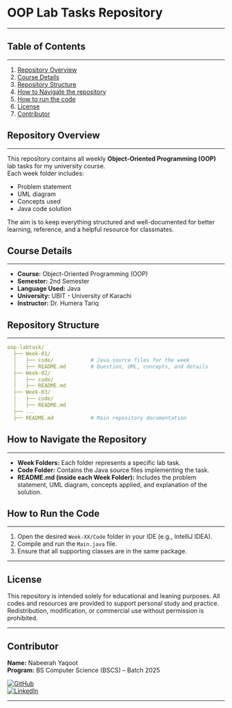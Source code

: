 # OOP Lab Tasks Repository

---

## Table of Contents

---

1. [Repository Overview](#repository-overview)
2. [Course Details](#course-details)
3. [Repository Structure](#repository-structure)
4. [How to Navigate the repository](#how-to-navigate-the-repository)
5. [How to run the code](#how-to-run-the-code)
6. [License](#license)
7. [Contributor](#contributor)

## Repository Overview

---
This repository contains all weekly **Object-Oriented Programming (OOP)** lab tasks for my university course.  
Each week folder includes:
- Problem statement
- UML diagram
- Concepts used
- Java code solution

The aim is to keep everything structured and well-documented for better learning, reference, and a helpful resource for classmates.

## Course Details

---

- **Course:** Object-Oriented Programming (OOP)
- **Semester:** 2nd Semester
- **Language Used:** Java
- **University:** UBIT - University of Karachi
- **Instructor:** Dr. Humera Tariq

## Repository Structure

---

```yaml
oop-labtask/
  ├── Week-01/
  │   ├── code/            # Java source files for the week
  │   ├── README.md        # Question, UML, concepts, and details
  ├── Week-02/
  │   ├── code/
  │   ├── README.md
  ├── Week-03/
  │   ├── code/
  │   ├── README.md
  ├── ...
  ├── README.md            # Main repository documentation

```

## How to Navigate the Repository

---

- **Week Folders:** Each folder represents a specific lab task.
- **Code Folder:** Contains the Java source files implementing the task.
- **README.md (inside each Week Folder):** Includes the problem statement, UML diagram, concepts applied, and explanation of the solution.

## How to Run the Code

---

1. Open the desired `Week-XX/Code` folder in your IDE (e.g., IntelliJ IDEA).
2. Compile and run the `Main.java` file.
3. Ensure that all supporting classes are in the same package.

---

## License
This repository is intended solely for educational and leaning purposes. All codes and resources are provided to support personal study and practice. Redistribution, modification, or commercial use without permission is prohibited. 

---

## Contributor

**Name:** Nabeerah Yaqoot  
**Program:** BS Computer Science (BSCS) – Batch 2025

[![GitHub](https://img.shields.io/badge/GitHub-nabeerah27-black?logo=github&logoColor=white)](https://github.com/nabeerah27)  
[![LinkedIn](https://img.shields.io/badge/LinkedIn-nabeerah27-blue?logo=linkedin&logoColor=white)](https://www.linkedin.com/in/nabeerah27)

---


